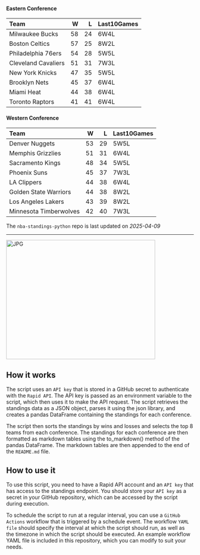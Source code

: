 #### Eastern Conference

| Team                |   W |   L | Last10Games   |
|:--------------------|----:|----:|:--------------|
| Milwaukee Bucks     |  58 |  24 | 6W4L          |
| Boston Celtics      |  57 |  25 | 8W2L          |
| Philadelphia 76ers  |  54 |  28 | 5W5L          |
| Cleveland Cavaliers |  51 |  31 | 7W3L          |
| New York Knicks     |  47 |  35 | 5W5L          |
| Brooklyn Nets       |  45 |  37 | 6W4L          |
| Miami Heat          |  44 |  38 | 6W4L          |
| Toronto Raptors     |  41 |  41 | 6W4L          |

#### Western Conference

| Team                   |   W |   L | Last10Games   |
|:-----------------------|----:|----:|:--------------|
| Denver Nuggets         |  53 |  29 | 5W5L          |
| Memphis Grizzlies      |  51 |  31 | 6W4L          |
| Sacramento Kings       |  48 |  34 | 5W5L          |
| Phoenix Suns           |  45 |  37 | 7W3L          |
| LA Clippers            |  44 |  38 | 6W4L          |
| Golden State Warriors  |  44 |  38 | 8W2L          |
| Los Angeles Lakers     |  43 |  39 | 8W2L          |
| Minnesota Timberwolves |  42 |  40 | 7W3L          |

The `nba-standings-python` repo is last updated on *2025-04-09*

---
<img alt="JPG" src="https://www.logodesignlove.com/images/classic/nba-logo.jpg" width="400" height="320" />

## How it works
The script uses an `API key` that is stored in a GitHub secret to authenticate with the `Rapid API`. The API key is passed as an environment variable to the script, which then uses it to make the API request. The script retrieves the standings data as a JSON object, parses it using the json library, and creates a pandas DataFrame containing the standings for each conference.

The script then sorts the standings by wins and losses and selects the top 8 teams from each conference. The standings for each conference are then formatted as markdown tables using the to_markdown() method of the pandas DataFrame. The markdown tables are then appended to the end of the `README.md` file.

## How to use it
To use this script, you need to have a Rapid API account and an `API key` that has access to the standings endpoint. You should store your `API key` as a secret in your GitHub repository, which can be accessed by the script during execution.

To schedule the script to run at a regular interval, you can use a `GitHub Actions` workflow that is triggered by a schedule event. The workflow `YAML file` should specify the interval at which the script should run, as well as the timezone in which the script should be executed. An example workflow YAML file is included in this repository, which you can modify to suit your needs.
